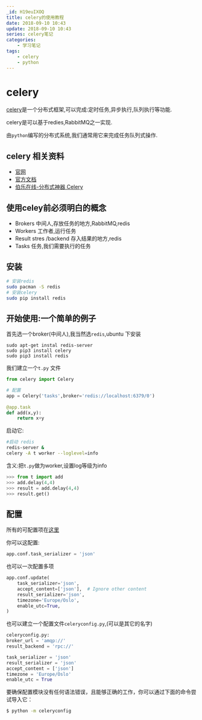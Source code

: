 ```yaml
---
_id: H19euIXOQ
title: celery的使用教程
date: 2018-09-10 10:43
update: 2018-09-10 10:43
series: celery笔记
categories:
    - 学习笔记
tags:
    - celery
    - python
---
```



# celery

[celery](http://www.celeryproject.org/)是一个分布式框架,可以完成:定时任务,异步执行,队列执行等功能.

celery是可以基于redies,RabbitMQ之一实现.

由`python`编写的分布式系统,我们通常用它来完成任务队列式操作.

## celery 相关资料

 - [官网](http://www.celeryproject.org/)
 - [官方文档](http://docs.celeryproject.org)
 - [伯乐在线-分布式神器 Celery](http://python.jobbole.com/87238)

## 使用celey前必须明白的概念

 - Brokers 中间人,存放任务的地方,RabbitMQ,redis
 - Workers  工作者,运行任务
 - Result stres /backend 存入结果的地方,redis
 - Tasks 任务,我们需要执行的任务

## 安装

```sh
# 安装redis
sudo pacman -S redis 
# 安装celery
sudo pip install redis
```
## 开始使用:一个简单的例子

首先选一个broker(中间人),我当然选`redis`,ubuntu 下安装

```
sudo apt-get instal redis-server
sudo pip3 install celery
sudo pip3 install redis
```

我们建立一个`t.py` 文件

```py
from celery import Celery

# 配置
app = Celery('tasks',broker='redis://localhost:6379/0')
  
@app.task
def add(x,y):
    return x+y
```

启动它:
```bash
#启动 redis
redis-server &
celery -A t worker --loglevel=info
```
含义:把`t.py`做为worker,设置log等级为info

```py
>>> from t import add
>>> add.delay(4,4)
>>> result = add.delay(4,4)
>>> result.get()
```

## 配置

所有的可配置项在[这里](http://docs.celeryproject.org/en/latest/userguide/configuration.html#configuration)

你可以这配置:

```py
app.conf.task_serializer = 'json'
```

也可以一次配置多项

```py
app.conf.update(
    task_serializer='json',
    accept_content=['json'],  # Ignore other content
    result_serializer='json',
    timezone='Europe/Oslo',
    enable_utc=True,
)
```

也可以建立一个配置文件`celeryconfig.py`,(可以是其它的名字)
```py
celeryconfig.py:
broker_url = 'amqp://'
result_backend = 'rpc://'

task_serializer = 'json'
result_serializer = 'json'
accept_content = ['json']
timezone = 'Europe/Oslo'
enable_utc = True
```
要确保配置模块没有任何语法错误，且能够正确的工作，你可以通过下面的命令尝试导入它：

```bash
$ python -m celeryconfig
```
